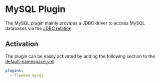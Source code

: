 # MySQL Plugin

The MySQL plugin mainly provides a JDBC driver to access MySQL databases via the [JDBC relation](../spec/relation/jdbc.md)


## Activation

The plugin can be easily activated by adding the following section to the [default-namespace.yml](../spec/namespace.md)
```yaml
plugins:
  - flowman-mysql 
```
